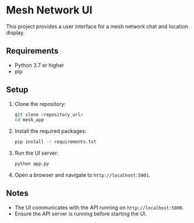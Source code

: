 # Mesh Network UI

This project provides a user interface for a mesh network chat and location display.

## Requirements

- Python 3.7 or higher
- pip

## Setup

1. Clone the repository:
    ```bash
    git clone <repository_url>
    cd mesh_app
    ```

2. Install the required packages:
    ```bash
    pip install -r requirements.txt
    ```

3. Run the UI server:
    ```bash
    python app.py
    ```

4. Open a browser and navigate to `http://localhost:5001`.

## Notes

- The UI communicates with the API running on `http://localhost:5000`.
- Ensure the API server is running before starting the UI.
